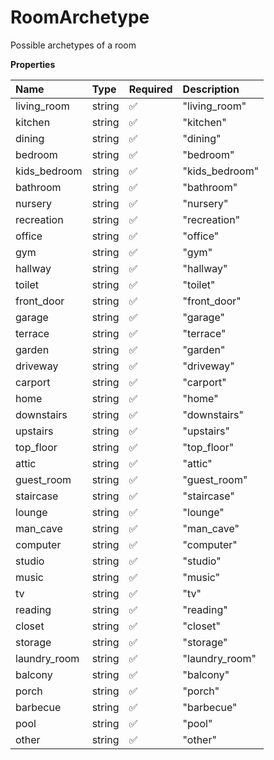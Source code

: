 # RoomArchetype

Possible archetypes of a room

**Properties**

| Name         | Type   | Required | Description    |
| :----------- | :----- | :------- | :------------- |
| living_room  | string | ✅       | "living_room"  |
| kitchen      | string | ✅       | "kitchen"      |
| dining       | string | ✅       | "dining"       |
| bedroom      | string | ✅       | "bedroom"      |
| kids_bedroom | string | ✅       | "kids_bedroom" |
| bathroom     | string | ✅       | "bathroom"     |
| nursery      | string | ✅       | "nursery"      |
| recreation   | string | ✅       | "recreation"   |
| office       | string | ✅       | "office"       |
| gym          | string | ✅       | "gym"          |
| hallway      | string | ✅       | "hallway"      |
| toilet       | string | ✅       | "toilet"       |
| front_door   | string | ✅       | "front_door"   |
| garage       | string | ✅       | "garage"       |
| terrace      | string | ✅       | "terrace"      |
| garden       | string | ✅       | "garden"       |
| driveway     | string | ✅       | "driveway"     |
| carport      | string | ✅       | "carport"      |
| home         | string | ✅       | "home"         |
| downstairs   | string | ✅       | "downstairs"   |
| upstairs     | string | ✅       | "upstairs"     |
| top_floor    | string | ✅       | "top_floor"    |
| attic        | string | ✅       | "attic"        |
| guest_room   | string | ✅       | "guest_room"   |
| staircase    | string | ✅       | "staircase"    |
| lounge       | string | ✅       | "lounge"       |
| man_cave     | string | ✅       | "man_cave"     |
| computer     | string | ✅       | "computer"     |
| studio       | string | ✅       | "studio"       |
| music        | string | ✅       | "music"        |
| tv           | string | ✅       | "tv"           |
| reading      | string | ✅       | "reading"      |
| closet       | string | ✅       | "closet"       |
| storage      | string | ✅       | "storage"      |
| laundry_room | string | ✅       | "laundry_room" |
| balcony      | string | ✅       | "balcony"      |
| porch        | string | ✅       | "porch"        |
| barbecue     | string | ✅       | "barbecue"     |
| pool         | string | ✅       | "pool"         |
| other        | string | ✅       | "other"        |

<!-- This file was generated by liblab | https://liblab.com/ -->
